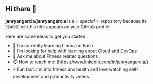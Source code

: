 ## Hi there 👋


**janryangarcia/janryangarcia** is a ✨ _special_ ✨ repository because its `README.md` (this file) appears on your GitHub profile.

Here are some ideas to get you started:

- 🌱 I’m currently learning Linux and Bash
- 🤔 I’m looking for help with learning about Cloud and DevOps
- 💬 Ask me about Fitness related questions 
- 📫 How to reach me: (https://www.linkedin.com/in/janryangarcia/)
- ⚡ Fun fact: I'm into fitness and health and love watching self-development and productivity videos.
